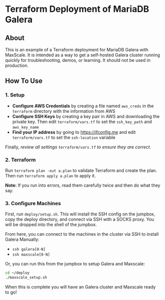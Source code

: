 # Terraform Deployment of MariaDB Galera

## About

This is an example of a Terraform deployment for MariaDB Galera with MaxScale. It is intended as a way to get a self-hosted Galera cluster running quickly for troubleshooting, demos, or learning. It should not be used in production.

## How To Use

### 1. Setup

 - **Configure AWS Credentials** by creating a file named `aws_creds` in the `terraform` directory with the information from AWS
 - **Configure SSH Keys** by creating a key pair in AWS and downloading the private key. Then edit `terraform/vars.tf` to set the `ssh_key_path` and `aws_key_name`
 - **Find your IP address** by going to https://ifconfig.me and edit `terraform/vars.tf` to set the `ssh-location` variable

Finally, *review all settings `terraform/vars.tf` to ensure they are correct.*

### 2. Terraform

Run `terraform plan -out a.plan` to validate Terraform and create the plan. Then run `terraform apply a.plan` to apply it.

**Note:** If you run into errors, read them carefully twice and then do what they say.

### 3. Configure Machines

First, run `deploy/setup.sh`. This will install the SSH config on the jumpbox, copy the deploy directory, and connect via SSH with a SOCKS proxy. You will be dropped into the shell of the jumpbox.

From here, you can connect to the machines in the cluster via SSH to install Galera Manually:

 - `ssh galera[0-N]`
 - `ssh maxscale[0-N]`

Or, you can run this from the jumpbox to setup Galera and Maxscale:

```bash
cd ~/deploy
./maxscale_setup.sh
```

When this is complete you will have an Galera cluster and Maxscale ready to go!